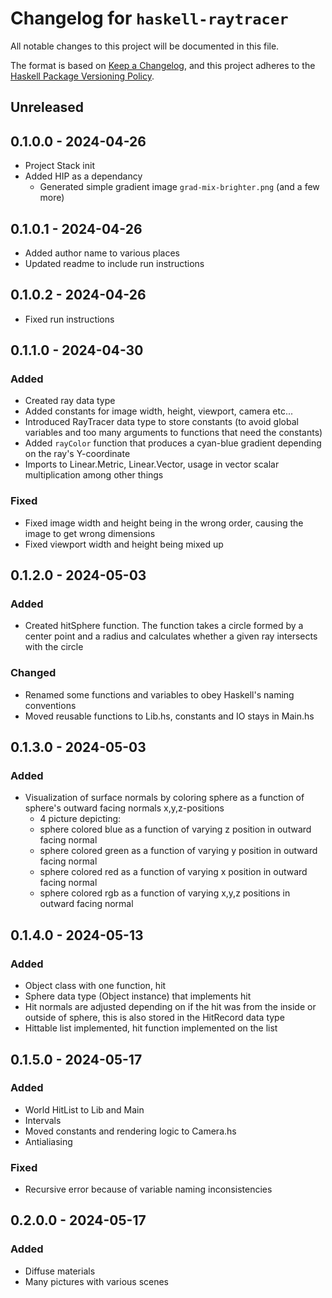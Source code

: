 # Changelog for `haskell-raytracer`

All notable changes to this project will be documented in this file.

The format is based on [Keep a Changelog](https://keepachangelog.com/en/1.0.0/),
and this project adheres to the
[Haskell Package Versioning Policy](https://pvp.haskell.org/).

## Unreleased

## 0.1.0.0 - 2024-04-26
- Project Stack init
- Added HIP as a dependancy
    - Generated simple gradient image `grad-mix-brighter.png` (and a few more)

## 0.1.0.1 - 2024-04-26
- Added author name to various places
- Updated readme to include run instructions

## 0.1.0.2 - 2024-04-26
- Fixed run instructions

## 0.1.1.0 - 2024-04-30
### Added
- Created ray data type
- Added constants for image width, height, viewport, camera etc...
- Introduced RayTracer data type to store constants (to avoid global variables and too many arguments to functions that need the constants)
- Added `rayColor` function that produces a cyan-blue gradient depending on the ray's Y-coordinate
- Imports to Linear.Metric, Linear.Vector, usage in vector scalar multiplication among other things
### Fixed
- Fixed image width and height being in the wrong order, causing the image to get wrong dimensions
- Fixed viewport width and height being mixed up


## 0.1.2.0 - 2024-05-03
### Added
- Created hitSphere function. The function takes a circle formed by a center point and a radius and calculates whether a given ray intersects with the circle
### Changed
- Renamed some functions and variables to obey Haskell's naming conventions
- Moved reusable functions to Lib.hs, constants and IO stays in Main.hs

## 0.1.3.0 - 2024-05-03
### Added
- Visualization of surface normals by coloring sphere as a function of sphere's outward facing normals x,y,z-positions
    - 4 picture depicting:
    - sphere colored blue as a function of varying z position in outward facing normal
    - sphere colored green as a function of varying y position in outward facing normal
    - sphere colored red as a function of varying x position in outward facing normal
    - sphere colored rgb as a function of varying x,y,z positions in outward facing normal

## 0.1.4.0 - 2024-05-13
### Added
- Object class with one function, hit
- Sphere data type (Object instance) that implements hit
- Hit normals are adjusted depending on if the hit was from the inside or outside of sphere, this is also stored in the HitRecord data type
- Hittable list implemented, hit function implemented on the list

## 0.1.5.0 - 2024-05-17
### Added
- World HitList to Lib and Main
- Intervals
- Moved constants and rendering logic to Camera.hs
- Antialiasing

### Fixed
- Recursive error because of variable naming inconsistencies


## 0.2.0.0 - 2024-05-17
### Added
- Diffuse materials
- Many pictures with various scenes